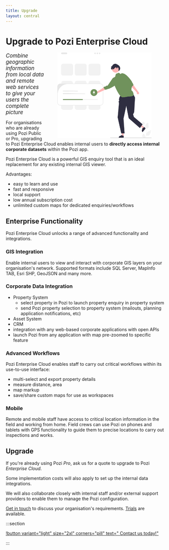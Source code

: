 ```yaml
---
title: Upgrade
layout: central
---
```


# Upgrade to Pozi Enterprise Cloud

<img src="/static/img/undraw/undraw_os_upgrade_re_r0qa.svg" alt="" style="float:right;width:300px;margin:0px 40px;">

*<big>Combine geographic information from local data and remote web services to give your users the complete picture*</big>

For organisations who are already using Pozi Public or Pro, upgrading to Pozi Enterprise Cloud enables internal users to **directly access internal corporate datasets** within the Pozi app.

Pozi Enterprise Cloud is a powerful GIS enquiry tool that is an ideal replacement for any existing internal GIS viewer.

Advantages:

- easy to learn and use
- fast and responsive
- local support
- low annual subscription cost
- unlimited custom maps for dedicated enquiries/workflows

## Enterprise Functionality

Pozi Enterprise Cloud unlocks a range of advanced functionality and integrations.

### GIS Integration

Enable internal users to view and interact with corporate GIS layers on your organisation's network. Supported formats include SQL Server, MapInfo TAB, Esri SHP, GeoJSON and many more.

### Corporate Data Integration

- Property System
  - select property in Pozi to launch property enquiry in property system
  - send Pozi property selection to property system (mailouts, planning application notifications, etc)
- Asset System
- CRM
- integration with any web-based corporate applications with open APIs
- launch Pozi from any application with map pre-zoomed to specific feature

### Advanced Workflows

Pozi Enterprise Cloud enables staff to carry out critical workflows within its use-to-use interface:

- multi-select and export property details
- measure distance, area
- map markup
- save/share custom maps for use as workspaces

### Mobile

Remote and mobile staff have access to critical location information in the field and working from home. Field crews can use Pozi on phones and tablets with GPS functionality to guide them to precise locations to carry out inspections and works.

## Upgrade

If you're already using Pozi *Pro*, ask us for a quote to upgrade to Pozi *Enterprise Cloud*.

Some implementation costs will also apply to set up the internal data integrations.

We will also collaborate closely with internal staff and/or external support providers to enable them to manage the Pozi configuration.

[Get in touch](/contact/) to discuss your organisation's requirements. [Trials](/trial/) are available.

:::section

[!button variant="light" size="2xl" corners="pill" text="&nbsp;Contact us today!"](/contact/)

:::
